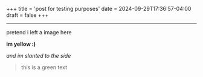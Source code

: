 +++
title = 'post for testing purposes'
date = 2024-09-29T17:36:57-04:00
draft = false
+++

----

pretend i left a image here

**im yellow :)**

*and im slanted to the side*

> this is a green text